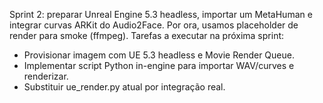 
Sprint 2: preparar Unreal Engine 5.3 headless, importar um MetaHuman e integrar curvas ARKit do Audio2Face.
Por ora, usamos placeholder de render para smoke (ffmpeg).
Tarefas a executar na próxima sprint:
- Provisionar imagem com UE 5.3 headless e Movie Render Queue.
- Implementar script Python in-engine para importar WAV/curves e renderizar.
- Substituir ue_render.py atual por integração real.
